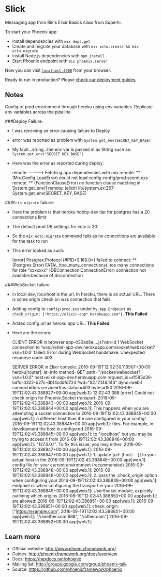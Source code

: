 # Slick

Messaging app from Rik's Elixir Basics class from Superhi.

To start your Phoenix app:

  * Install dependencies with `mix deps.get`
  * Create and migrate your database with `mix ecto.create && mix ecto.migrate`
  * Install Node.js dependencies with `npm install`
  * Start Phoenix endpoint with `mix phoenix.server`

Now you can visit [`localhost:4000`](http://localhost:4000) from your browser.

Ready to run in production? Please [check our deployment guides](http://www.phoenixframework.org/docs/deployment).

## Notes

Config of prod environment through heroku using env variables.
Replicate env variables across the pipeline

###Deploy Failure:

- I was receiving an error causing failure to Deploy
- error was reported as problem with `System.get_env(SECRET_KEY_BASE)`
- My fault...string...the env var is passed in as String such as: `System.get_env("SECRET_KEY_BASE")`
- Here was the error as reported during deploy:

    remote: -----> Fetching app dependencies with mix
    remote: ** (Mix.Config.LoadError) could not load config config/prod.secret.exs
    remote:     ** (FunctionClauseError) no function clause matching in System.get_env/1
    remote:     (elixir) lib/system.ex:267: System.get_env(SECRET_KEY_BASE)

###`Ecto.migrate` failure:

- Here the problem is that heroku hobby-dev tier for postgres has a 20 connections limit
- The default prod DB settings for ecto is 20.
- So the `mix ecto.migrate` command fails as no connections are available for the task to run
- This error looked as such:

    [error] Postgrex.Protocol (#PID<0.160.0>) failed to connect: ** (Postgrex.Error) FATAL (too_many_connections): too many connections for role "xxxxxxx"
    (DBConnection.ConnectionError) connection not available because of disconnection

###WebSocket failure

- In local dev, localhost is the url. In heroku, there is an actual URL. There is some origin check on wss connection that fails.
- Adding config to `config/prod.exs` under `My_App.Endpoint` as `check_origin: ["https://elixir-app*.herokuapp.com"]`. **This Failed**
- Added config url as heroku app URL. **This Failed**
- Here are the errors:  

    CLIENT ERROR in browser
    app-033ad8e….js?vsn=d:1 WebSocket connection to 'wss://elixir-app-dev.herokuapp.com/socket/websocket?vsn=1.0.0' failed: Error during WebSocket handshake: Unexpected response code: 403

    SERVER ERROR in Elixir console:
    2016-09-19T12:02:30.119507+00:00 heroku[router]: at=info method=GET path="/socket/websocket?vsn=1.0.0" host=elixir-app-dev.herokuapp.com request_id=af585d39-bdfc-4322-b27c-db14cddfd724 fwd="62.17.146.144" dyno=web.1 connect=0ms service=1ms status=403 bytes=150
    2016-09-19T12:02:43.388827+00:00 app[web.1]: 12:02:43.388 [error] Could not check origin for Phoenix.Socket transport.
    2016-09-19T12:02:43.388843+00:00 app[web.1]:
    2016-09-19T12:02:43.388844+00:00 app[web.1]: This happens when you are attempting a socket connection to
    2016-09-19T12:02:43.388845+00:00 app[web.1]: a different host than the one configured in your config/
    2016-09-19T12:02:43.388845+00:00 app[web.1]: files. For example, in development the host is configured
    2016-09-19T12:02:43.388845+00:00 app[web.1]: to "localhost" but you may be trying to access it from
    2016-09-19T12:02:43.388846+00:00 app[web.1]: "127.0.0.1". To fix this issue, you may either:
    2016-09-19T12:02:43.388847+00:00 app[web.1]:
    2016-09-19T12:02:43.388847+00:00 app[web.1]:   1. update [url: [host: ...]] to your actual host in the
    2016-09-19T12:02:43.388848+00:00 app[web.1]:      config file for your current environment (recommended)
    2016-09-19T12:02:43.388848+00:00 app[web.1]:
    2016-09-19T12:02:43.388848+00:00 app[web.1]:   2. pass the :check_origin option when configuring your
    2016-09-19T12:02:43.388849+00:00 app[web.1]:      endpoint or when configuring the transport in your
    2016-09-19T12:02:43.388849+00:00 app[web.1]:      UserSocket module, explicitly outlining which origins
    2016-09-19T12:02:43.388850+00:00 app[web.1]:      are allowed:
    2016-09-19T12:02:43.388851+00:00 app[web.1]:
    2016-09-19T12:02:43.388851+00:00 app[web.1]:         check_origin: ["https://example.com",
    2016-09-19T12:02:43.388851+00:00 app[web.1]:                        "//another.com:888", "//other.com"]
    2016-09-19T12:02:43.388852+00:00 app[web.1]:

## Learn more

  * Official website: http://www.phoenixframework.org/
  * Guides: http://phoenixframework.org/docs/overview
  * Docs: https://hexdocs.pm/phoenix
  * Mailing list: http://groups.google.com/group/phoenix-talk
  * Source: https://github.com/phoenixframework/phoenix
